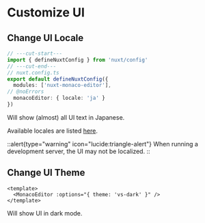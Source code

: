 # Customize UI
## Change UI Locale
```ts twoslash
// ---cut-start---
import { defineNuxtConfig } from 'nuxt/config'
// ---cut-end---
// nuxt.config.ts
export default defineNuxtConfig({
  modules: ['nuxt-monaco-editor'],
// @noErrors
  monacoEditor: { locale: 'ja' }
})
```
Will show (almost) all UI text in Japanese.

Available locales are listed [here](configuration#locale).

::alert{type="warning" icon="lucide:triangle-alert"}
When running a development server, the UI may not be localized.
::

## Change UI Theme
```vue
<template>
  <MonacoEditor :options="{ theme: 'vs-dark' }" />
</template>
```
Will show UI in dark mode.

